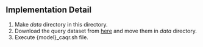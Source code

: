 ## Implementation Detail

1. Make _data_ directory in this directory.
2. Download the query dataset from [here](http://snap.stanford.edu/betae/KG_data.zip) and move them in _data_ directory.
3. Execute {model}_caqr.sh file. 
